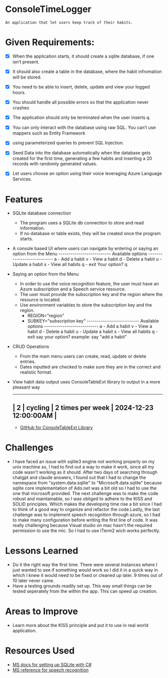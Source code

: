 ﻿# ConsoleTimeLogger
	An application that let users keep track of their habits.
# Given Requirements:
- [x] When the application starts, it should create a sqlite database, if one isn’t present.
- [x] It should also create a table in the database, where the habit infromation will be stored.
- [x] You need to be able to insert, delete, update and view your logged hours. 
- [x] You should handle all possible errors so that the application never crashes 
- [x] The application should only be terminated when the user inserts q. 
- [x] You can only interact with the database using raw SQL. You can’t use mappers such as Entity Framework

- [x] using parameterized queries to prevent SQL Injection.
- [x] Seed Data into the database automatically when the database gets created for the first time, generating
	a few habits and inserting a 20 records with randomly generated values.
- [x] Let users choose an option using their voice leveraging Azure Language Services.

# Features

* SQLite database connection

	- The program uses a SQLite db connection to store and read information. 
	- If no database or table exists, they will be created once the program starts.

* A console based UI where users can navigate by entering or saying an option from the Menu
	-------------------------- Available options ---------------------------
			a - Add a habit
			v - View a habit
			d - Delete a habit
			u - Update a habit
			s - View all habits
			q - exit
	Your option? q
* Saying an option from the Menu
	- In order to use the voice recognition feature, the user must have an Azure subscription and a Speech service resource.
	- The user must provide the subscription key and the region where the resource is located.
	- Use environment variables to store the subscription key and the region.
		- REGION="region"
		- SUBKEY="subscription key"
	-------------------------- Available options ---------------------------
			a - Add a habit
			v - View a habit
			d - Delete a habit
			u - Update a habit
			s - View all habits
			q - exit
	say your option? example: say "add a habit"
 	

* CRUD Operations

	- From the main menu users can create, read, update or delete entries. 
	- Dates inputted are checked to make sure they are in the correct and realistic format. 


* View habit data output uses ConsoleTableExt library to output in a more pleasant way

	----------------------------------------------------------
	| 2  | cycling | 2 times per week | 2024-12-23 12:00:00AM |
	----------------------------------------------------------

	- [GitHub for ConsoleTableExt Library](https://github.com/minhhungit/ConsoleTableExt)

# Challenges
	
 - I have faced an issue with sqlite3 engine not working properly on my unix machine so, I had to find out a way to make it work, since all my code wasn't working as it should.
	After two days of searching through chatgpt and claude answers, I found out that I had to change the namespace from "system.data.sqlite" to "Microsoft.data.sqlite" because
	sqlite core implementation of Ado.net was a bit old so I had to use the one that microsoft provided. The next challenge was to make the code robust and maintainable, so I was obliged to adhere to the KISS and SOLID principles. Which makes the developing time rise a bit since I had to think of a good way
	to organize and refactor the code.Lastly, the last challenge was to implement speech recognition through azure, so I had to make many configuration
	before writing the first line of code. It was really challenging because Visual studio on mac hasn't the required permission to use the mic. So I had to use
	ITerm2 wich works perfectly.
	
# Lessons Learned

- Do it the right way the first time. There were several instances where I just wanted to see if something would work so I did it in a quick
	way in which I knew it would need to be fixed or cleaned up later. 9 times out of 10 later never came. 
- Have a testing grounds readily set up. This way small things can be tested seperately from the within the app. This can speed up creation.
 
# Areas to Improve
- Learn more about the KISS principle and put it to use in real world application.

# Resources Used
 - [MS docs for setting up SQLite with C#](https://docs.microsoft.com/en-us/dotnet/standard/data/sqlite/?tabs=netcore-cli)
 - [MS reference for speech recognition](https://learn.microsoft.com/en-us/dotnet/api/system.speech.recognition?view=net-8.0)
  
